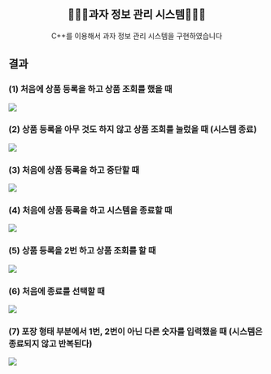 
<div align="center">
<h2> 🧑🏻‍💻과자 정보 관리 시스템🧑🏻‍💻 </h2>
C++를 이용해서 과자 정보 관리 시스템을 구현하였습니다
</div>

<div>
<h2> 결과 </h2>

<h3> (1) 처음에 상품 등록을 하고 상품 조회를 했을 때   </h3>
<img src = "https://github.com/kbsneues/SnackSystem/assets/66941439/b6a7fac1-75d8-4d62-9d6f-6d83bcaaddd1" />

<h3> (2) 상품 등록을 아무 것도 하지 않고 상품 조회를 눌렀을 때 (시스템 종료) </h3>
<img src = "https://github.com/kbsneues/SnackSystem/assets/66941439/b2812b07-04ba-4cd8-9f4c-dbf21e5ca509" />

<h3> (3) 처음에 상품 등록을 하고 중단할 때    </h3>
<img src = "https://github.com/kbsneues/SnackSystem/assets/66941439/f4f0a80f-1f79-4a1c-844c-5535e8140363" />

<h3> (4) 처음에 상품 등록을 하고 시스템을 종료할 때     </h3>
<img src = "https://github.com/kbsneues/SnackSystem/assets/66941439/dc6d389c-9ae5-4edd-ba81-ef53f5b6b3a0" />

<h3> (5) 상품 등록을 2번 하고 상품 조회를 할 때 </h3>
<img src = "https://github.com/kbsneues/SnackSystem/assets/66941439/34f777be-6703-40e5-a4cd-ff68922fe3b4" />

<h3> (6) 처음에 종료를 선택할 때    </h3>
<img src = "https://github.com/kbsneues/SnackSystem/assets/66941439/c444fbea-5c2b-49a5-8a79-e31e3a70586c" />

<h3> (7) 포장 형태 부분에서 1번, 2번이 아닌 다른 숫자를 입력했을 때 (시스템은 종료되지 않고 반복된다)    </h3>
<img src = "https://github.com/kbsneues/SnackSystem/assets/66941439/7d2e1d74-efa1-4abd-8eed-dcd858d01e08" />
</div>
